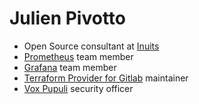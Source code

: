 # Julien Pivotto

- Open Source consultant at [Inuits](https://inuits)
- [Prometheus](https://github.com/prometheus) team member
- [Grafana](https://github.com/grafana) team member
- [Terraform Provider for Gitlab](https://github.com/terraform-providers/terraform-provider-gitlab) maintainer
- [Vox Pupuli](https://github.com/voxpupuli) security officer
